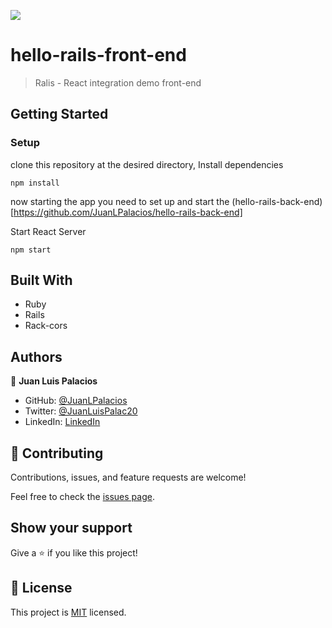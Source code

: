 ![](https://img.shields.io/badge/Microverse-blueviolet)

# hello-rails-front-end

> Ralis - React integration demo front-end


## Getting Started

### Setup

clone this repository at the desired directory, Install dependencies

```
npm install
```

now starting the app you need to set up and start the (hello-rails-back-end)[https://github.com/JuanLPalacios/hello-rails-back-end]

Start React Server

```
npm start
```


## Built With

- Ruby
- Rails
- Rack-cors

## Authors

👤 **Juan Luis Palacios**

- GitHub: [@JuanLPalacios](https://github.com/JuanLPalacios)
- Twitter: [@JuanLuisPalac20](https://twitter.com/twitterhandle)
- LinkedIn: [LinkedIn](https://www.linkedin.com/in/juan-luis-palacios-p%C3%A9rez-95b39a228/)

## 🤝 Contributing

Contributions, issues, and feature requests are welcome!

Feel free to check the [issues page](./issues).

## Show your support

Give a ⭐️ if you like this project!

## 📝 License

This project is [MIT](./LICENSE) licensed.
